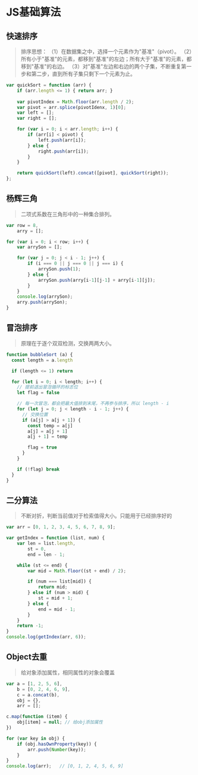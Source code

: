 # JS基础算法

## 快速排序 ##

> 排序思想：
> （1）在数据集之中，选择一个元素作为"基准"（pivot）。
> （2）所有小于"基准"的元素，都移到"基准"的左边；所有大于"基准"的元素，都移到"基准"的右边。
> （3）对"基准"左边和右边的两个子集，不断重复第一步和第二步，直到所有子集只剩下一个元素为止。

```js
var quickSort = function (arr) {
	if (arr.length <= 1) { return arr; }
	
	var pivotIndex = Math.floor(arr.length / 2);
	var pivot = arr.splice(pivotIdenx, 1)[0];
	var left = [];
	var right = [];

	for (var i = 0; i < arr.length; i++) {
		if (arr[i] < pivot) {
			left.push(arr[i]);
		} else {
			right.push(arr[i]);
		}
	}

	return quickSort(left).concat([pivot], quickSort(right));
};
```

## 杨辉三角 ##

> 二项式系数在三角形中的一种集合排列。

```js
var row = 8,
	arry = [];

for (var i = 0; i < row; i++) {
	var arrySon = [];

	for (var j = 0; j < i - 1; j++) {
		if (i === 0 || j === 0 || j === i) {
			arrySon.push(1);
		} else {
			arrySon.push(arry[i-1][j-1] + arry[i-1][j]);
		}
	}
	console.log(arrySon);
	arry.push(arrySon);
}
```



## 冒泡排序 ##

> 原理在于逐个双双检测，交换两两大小。

```js
function bubbleSort (a) {
  const length = a.length

  if (length <= 1) return

  for (let i = 0; i < length; i++) {
    // 提前退出冒泡循环的标志位
    let flag = false

    // 每一次冒泡，都会把最大值排到末尾，不再参与排序，所以 length - i
    for (let j = 0; j < length - i - 1; j++) {
      // 交换位置
      if (a[j] > a[j + 1]) {
        const temp = a[j]
        a[j] = a[j + 1]
        a[j + 1] = temp

        flag = true
      }
    }

    if (!flag) break
  }
}
```

## 二分算法 ##

> 不断对折，判断当前值对于检索值得大小。只能用于已经排序好的

```js
var arr = [0, 1, 2, 3, 4, 5, 6, 7, 8, 9];

var getIndex = function (list, num) {
	var len = list.length,
		st = 0,
		end = len - 1;

	while (st <= end) {
		var mid = Math.floor((st + end) / 2);

		if (num === list[mid]) {
			return mid;
		} else if (num > mid) {
			st = mid + 1;
		} else {
			end = mid - 1;
		}
	}
	return -1;
}
console.log(getIndex(arr, 6));
```

## Object去重 ##

> 给对象添加属性，相同属性的对象会覆盖

```js
var a = [1, 2, 5, 6],
	b = [0, 2, 4, 6, 9],
	c = a.concat(b),
	obj = {},
	arr = [];

c.map(function (item) {
	obj[item] = null; // 给obj添加属性
})

for (var key in obj) {
	if (obj.hasOwnProperty(key)) {
		arr.push(Number(key));
	}
}
console.log(arr);	// [0, 1, 2, 4, 5, 6, 9]
```

